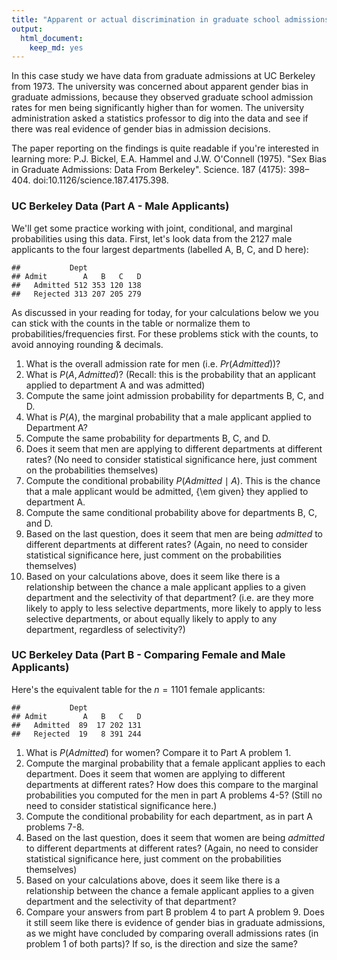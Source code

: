 ```yaml
---
title: "Apparent or actual discrimination in graduate school admissions?"
output: 
  html_document: 
    keep_md: yes
---
```


In this case study we have data from graduate admissions at UC Berkeley from 1973. The university was concerned about apparent gender bias in graduate admissions, because they observed graduate school admission rates for men being significantly higher than for women. The university administration asked a statistics professor to dig into the data and see if there was real evidence of gender bias in admission decisions.

The paper reporting on the findings is quite readable if you're interested in learning more: P.J. Bickel, E.A. Hammel and J.W. O'Connell (1975). "Sex Bias in Graduate Admissions: Data From Berkeley". Science. 187 (4175): 398–404. doi:10.1126/science.187.4175.398.

### UC Berkeley Data (Part A - Male Applicants)


We'll get some practice working with joint, conditional, and marginal probabilities
using this data. First, let's look data from the 2127 male applicants to the four largest departments (labelled A, B, C, and D here):


```
##           Dept
## Admit        A   B   C   D
##   Admitted 512 353 120 138
##   Rejected 313 207 205 279
```




As discussed in your reading for today, for your calculations below we you can stick with the counts in the table or normalize them to probabilities/frequencies first. For these problems stick with the counts, to avoid annoying rounding & decimals.

1. What is the overall admission rate for men (i.e. $Pr(Admitted)$)?
1. What is $P(A, Admitted)$? (Recall: this is the probability that an applicant applied to department A and was admitted)
2. Compute the same joint admission probability for departments B, C, and D.
3. What is $P(A)$, the marginal probability that a male applicant applied to Department A?
4. Compute the same probability for departments B, C, and D.
5. Does it seem that men are applying to different departments at different rates? (No need to consider statistical significance here, just comment on the probabilities themselves)
6. Compute the conditional probability $P(Admitted\mid A)$. This is the chance that a male applicant would be admitted, {\em given} they applied to department A. 
7. Compute the same conditional probability above for departments B, C, and D.
8. Based on the last question, does it seem that men are being *admitted* to different departments at different rates? (Again, no need to consider statistical significance here, just comment on the probabilities themselves)
9. Based on your calculations above, does it seem like there is a relationship between the chance a male applicant applies to a given department and the selectivity of that department? (i.e. are they more likely to apply to less selective departments, more likely to apply to less selective departments, or about equally likely to apply to any department, regardless of selectivity?)

### UC Berkeley Data (Part B - Comparing Female and Male Applicants)


Here's the equivalent table for the $n= 1101$ female applicants:


```
##           Dept
## Admit        A   B   C   D
##   Admitted  89  17 202 131
##   Rejected  19   8 391 244
```



1. What is  $P(Admitted)$ for women? Compare it to Part A problem 1.
2. Compute the marginal probability that a female applicant applies to each department.  Does it seem that women are applying to different departments at different rates? How does this compare to the marginal probabilities you computed for the men in part A problems 4-5? (Still no need to consider statistical significance here.)
6. Compute the conditional probability for each department, as in part A problems 7-8.
8. Based on the last question, does it seem that women are being *admitted* to different departments at different rates? (Again, no need to consider statistical significance here, just comment on the probabilities themselves)
9. Based on your calculations above, does it seem like there is a relationship between the chance a female applicant applies to a given department and the selectivity of that department?
10. Compare your answers from part B problem 4 to part A problem 9. Does it still seem like there is evidence of gender bias in graduate admissions, as we might have concluded by comparing overall admissions rates (in problem 1 of both parts)? If so, is the direction and size the same? 

